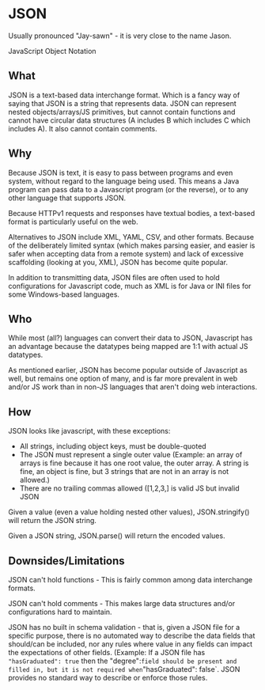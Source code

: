 # JSON

Usually pronounced "Jay-sawn" - it is very close to the name Jason.

JavaScript Object Notation

## What

JSON is a text-based data interchange format.  Which is a fancy way of saying that JSON is a string that represents data.  JSON can represent nested objects/arrays/JS primitives, but cannot contain functions and cannot have circular data structures (A includes B which includes C which includes A).  It also cannot contain comments. 

## Why 

Because JSON is text, it is easy to pass between programs and even system, without regard to the language being used.  This means a Java program can pass data to a Javascript program (or the reverse), or to any other language that supports JSON.

Because HTTPv1 requests and responses have textual bodies, a text-based format is particularly useful on the web.

Alternatives to JSON include XML, YAML, CSV, and other formats.  Because of the deliberately limited syntax (which makes parsing easier, and easier is safer when accepting data from a remote system) and lack of excessive scaffolding (looking at you, XML), JSON has become quite popular.

In addition to transmitting data, JSON files are often used to hold configurations for Javascript code, much as XML is for Java or INI files for some Windows-based languages.

## Who

While most (all?) languages can convert their data to JSON, Javascript has an advantage because the datatypes being mapped are 1:1 with actual JS datatypes.

As mentioned earlier, JSON has become popular outside of Javascript as well, but remains one option of many, and is far more prevalent in web and/or JS work than in non-JS languages that aren't doing web interactions.

## How

JSON looks like javascript, with these exceptions:
* All strings, including object keys, must be double-quoted
* The JSON must represent a single outer value (Example: an array of arrays is fine because it has one root value, the outer array.  A string is fine, an object is fine, but 3 strings that are not in an array is not allowed.)
* There are no trailing commas allowed ([1,2,3,] is valid JS but invalid JSON

Given a value (even a value holding nested other values), JSON.stringify() will return the JSON string.  

Given a JSON string, JSON.parse() will return the encoded values.  

## Downsides/Limitations

JSON can't hold functions - This is fairly common among data interchange formats.

JSON can't hold comments - This makes large data structures and/or configurations hard to maintain.  

JSON has no built in schema validation - that is, given a JSON file for a specific purpose, there is no automated way to describe the data fields that should/can be included, nor any rules where value in any fields can impact the expectations of other fields. (Example: If a JSON file has `"hasGraduated": true` then the "degree":` field should be present and filled in, but it is not required when `"hasGraduated": false`.  JSON provides no standard way to describe or enforce those rules.

